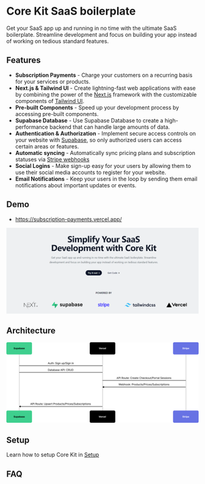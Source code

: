 # Core Kit SaaS boilerplate

Get your SaaS app up and running in no time with the ultimate SaaS boilerplate. Streamline development and focus on building your app instead of working on tedious standard features.

## Features

- **Subscription Payments** - Charge your customers on a recurring basis for your services or products.
- **Next.js & Tailwind UI** - Create lightning-fast web applications with ease by combining the power of the [Next.js](https://nextjs.org/) framework with the customizable components of [Tailwind UI](https://tailwindcss.com/).
- **Pre-built Components** - Speed up your development process by accessing pre-built components.
- **Supabase Database** - Use Supabase Database to create a high-performance backend that can handle large amounts of data.
- **Authentication & Authorization** - Implement secure access controls on your website with [Supabase](https://supabase.com/docs/guides/auth/overview), so only authorized users can access certain areas or features.
- **Automatic syncing** - Automatically sync pricing plans and subscription statuses via [Stripe webhooks](https://stripe.com/docs/webhooks)
- **Social Logins** - Make sign-up easy for your users by allowing them to use their social media accounts to register for your website.
- **Email Notifications** - Keep your users in the loop by sending them email notifications about important updates or events.

## Demo

- https://subscription-payments.vercel.app/

[![Screenshot of demo](./public/demo.png)](https://subscription-payments.vercel.app/)

## Architecture

![Architecture diagram](./public/arch.png)

## Setup

Learn how to setup Core Kit in [Setup](Setup.md)

## FAQ